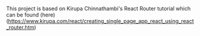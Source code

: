 This project is based on Kirupa Chinnathambi's React Router tutorial which can be found (here)(https://www.kirupa.com/react/creating_single_page_app_react_using_react_router.htm)



